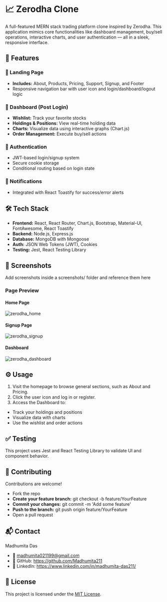 # 📈 Zerodha Clone
A full-featured MERN stack trading platform clone inspired by Zerodha. This application mimics core functionalities like dashboard management, buy/sell operations, interactive charts, and user authentication — all in a sleek, responsive interface.

## 🧩 Features
### 🔹 Landing Page
- **Includes:** About, Products, Pricing, Support, Signup, and Footer
- Responsive navigation bar with user icon and login/dashboard/logout logic

### 🔹 Dashboard (Post Login)
- **Wishlist:** Track your favorite stocks
- **Holdings & Positions:** View real-time holding data
- **Charts:** Visualize data using interactive graphs (Chart.js)
- **Order Management:** Execute buy/sell actions

### 🔹 Authentication
- JWT-based login/signup system
- Secure cookie storage
- Conditional routing based on login state

### 🔹 Notifications
- Integrated with React Toastify for success/error alerts

## 🛠️ Tech Stack
- **Frontend:**	React, React Router, Chart.js, Bootstrap, Material-UI, FontAwesome, React Toastify
- **Backend:**	Node.js, Express.js
- **Database:**	MongoDB with Mongoose
- **Auth:**	JSON Web Tokens (JWT), Cookies
- **Testing:**	Jest, React Testing Library

## 📸 Screenshots
Add screenshots inside a screenshots/ folder and reference them here

### Page	Preview
#### Home Page

![zerodha_home](https://github.com/user-attachments/assets/3294c443-f060-4bc3-af62-9552671b36f5)

#### Signup Page

![zerodha_signup](https://github.com/user-attachments/assets/34c5daa8-0e08-4708-81fc-bd1c043d3034)

#### Dashboard

![zerodha_dashboard](https://github.com/user-attachments/assets/9a787097-41f8-46a5-952a-2a9143510e9a)

## ⚙️ Usage
1. Visit the homepage to browse general sections, such as About and Pricing.
2. Click the user icon and log in or register.
3. Access the Dashboard to:
  - Track your holdings and positions
  - Visualize data with charts
  - Use the wishlist and order actions

## ✅ Testing
This project uses Jest and React Testing Library to validate UI and component behavior.

## 🤝 Contributing
Contributions are welcome!
- Fork the repo
- **Create your feature branch:** git checkout -b feature/YourFeature
- **Commit your changes:** git commit -m 'Add some feature'
- **Push to the branch:** git push origin feature/YourFeature
- Open a pull request

## 📬 Contact
Madhumita Das
- 📧 madhumita021199@gmail.com
- 🔗 GitHub: https://github.com/Madhumita211
- 🔗 LinkedIn: https://www.linkedin.com/in/madhumita-das211/

## 📄 License
This project is licensed under the [MIT License](LICENSE).
